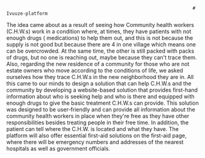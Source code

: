                                                                         # Ivuuze-platform


The idea came about as a result of seeing how Community health workers  (C.H.W.s) work in a condition where, at times, they have patients with not enough drugs ( medications) to help them out, and this is not because the supply is not good but because there are 4 in one village which means one can be overcrowded. At the same time, the other is still packed with packs of drugs, but no one is reaching out, maybe because they can't trace them. Also, regarding the new residence of a community for those who are not estate owners who move according to the conditions of life, we asked ourselves how they trace C.H.W.s in the new neighborhood they are in. All this came to our minds to design a solution that can help C.H.W.s and the community by developing a website-based solution that provides first-hand information about who is seeking help and who is there and equipped with enough drugs to give the basic treatment C.H.W.s can provide.
This solution was designed to be user-friendly and can provide all information about the community health workers in place when they're free as they have other responsibilities besides treating people in their free time. In addition, the patient can tell where the C.H.W. is located and what they have.  The platform will also offer essential first-aid solutions on the first-aid page, where there will be emergency numbers and addresses of the nearest hospitals as well as government officials. 

